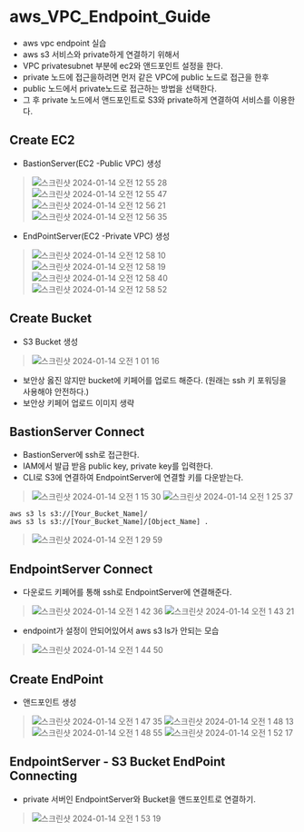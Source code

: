 # aws_VPC_Endpoint_Guide
- aws vpc endpoint 실습
- aws s3 서비스와 private하게 연결하기 위해서
- VPC privatesubnet 부분에 ec2와 앤드포인트 설정을 한다.
- private 노드에 접근을하려면 먼저 같은 VPC에 public 노드로 접근을 한후
- public 노드에서 private노드로 접근하는 방법을 선택한다.
- 그 후 private 노드에서 앤드포인트로 S3와 private하게 연결하여 서비스를 이용한다.
## Create EC2
- BastionServer(EC2 -Public VPC) 생성
> ![스크린샷 2024-01-14 오전 12 55 28](https://github.com/hanmin0512/aws_VPC_Endpoint_Guide/assets/37041208/6d06e2ba-87b2-47e2-a5c6-68d45f0f11ea)
> ![스크린샷 2024-01-14 오전 12 55 47](https://github.com/hanmin0512/aws_VPC_Endpoint_Guide/assets/37041208/d39461f7-0959-4dbc-8adc-cb85fed0a935)
> ![스크린샷 2024-01-14 오전 12 56 21](https://github.com/hanmin0512/aws_VPC_Endpoint_Guide/assets/37041208/869d4122-2fb7-4bdd-8154-be435ae9cb45)
> ![스크린샷 2024-01-14 오전 12 56 35](https://github.com/hanmin0512/aws_VPC_Endpoint_Guide/assets/37041208/d0396ca7-2112-4566-8ce5-0498581db881)

- EndPointServer(EC2 -Private VPC) 생성
> ![스크린샷 2024-01-14 오전 12 58 10](https://github.com/hanmin0512/aws_VPC_Endpoint_Guide/assets/37041208/bfc24cfc-f6b7-4f6c-9734-ff167794ae8a)
> ![스크린샷 2024-01-14 오전 12 58 19](https://github.com/hanmin0512/aws_VPC_Endpoint_Guide/assets/37041208/77c72e18-3c49-4773-bc47-3756e3d9c222)
> ![스크린샷 2024-01-14 오전 12 58 40](https://github.com/hanmin0512/aws_VPC_Endpoint_Guide/assets/37041208/6a5a9bfd-40e1-4ecf-b171-8f63c20e208f)
> ![스크린샷 2024-01-14 오전 12 58 52](https://github.com/hanmin0512/aws_VPC_Endpoint_Guide/assets/37041208/c29af013-680c-4c88-a04c-4de2e8820786)

## Create Bucket
- S3 Bucket 생성
> ![스크린샷 2024-01-14 오전 1 01 16](https://github.com/hanmin0512/aws_VPC_Endpoint_Guide/assets/37041208/5bedff6a-a3dc-40e2-9761-b0bd1c11e37b)

- 보안상 옳진 않지만 bucket에 키페어를 업로드 해준다. (원래는 ssh 키 포워딩을 사용해야 안전하다.)
- 보안상 키페어 업로드 이미지 생략

## BastionServer Connect
- BastionServer에 ssh로 접근한다.
- IAM에서 발급 받음 public key, private key를 입력한다.
- CLI로 S3에 연결하여 EndpointServer에 연결할 키를 다운받는다.

> ![스크린샷 2024-01-14 오전 1 15 30](https://github.com/hanmin0512/aws_VPC_Endpoint_Guide/assets/37041208/2d03b00f-7316-497b-a852-2148c395b60c)
> ![스크린샷 2024-01-14 오전 1 25 37](https://github.com/hanmin0512/aws_VPC_Endpoint_Guide/assets/37041208/045dca41-3f34-4720-826a-13e705690cb6)

```
aws s3 ls s3://[Your_Bucket_Name]/
aws s3 ls s3://[Your_Bucket_Name]/[Object_Name] .
```
> ![스크린샷 2024-01-14 오전 1 29 59](https://github.com/hanmin0512/aws_VPC_Endpoint_Guide/assets/37041208/e2a3081b-42e7-494d-a0c9-07eed2ac51c2)

## EndpointServer Connect
- 다운로드 키페어를 통해 ssh로 EndpointServer에 연결해준다.
> ![스크린샷 2024-01-14 오전 1 42 36](https://github.com/hanmin0512/aws_VPC_Endpoint_Guide/assets/37041208/a7afb473-8e8d-4ccb-8329-f39672625c35)
> ![스크린샷 2024-01-14 오전 1 43 21](https://github.com/hanmin0512/aws_VPC_Endpoint_Guide/assets/37041208/84f2c80f-bb57-4eb9-baed-4f59ca9ac4fc)
- endpoint가 설정이 안되어있어서 aws s3 ls가 안되는 모습 
> ![스크린샷 2024-01-14 오전 1 44 50](https://github.com/hanmin0512/aws_VPC_Endpoint_Guide/assets/37041208/be553054-7ba6-4541-a2c9-3fa2e3caf96a) 

## Create EndPoint
- 앤드포인트 생성
> ![스크린샷 2024-01-14 오전 1 47 35](https://github.com/hanmin0512/aws_VPC_Endpoint_Guide/assets/37041208/f0b2f331-629e-44fc-895a-18e23ec93638)
> ![스크린샷 2024-01-14 오전 1 48 13](https://github.com/hanmin0512/aws_VPC_Endpoint_Guide/assets/37041208/000ba1a1-1dc4-4c3d-b57e-416d3e22b583)
> ![스크린샷 2024-01-14 오전 1 48 55](https://github.com/hanmin0512/aws_VPC_Endpoint_Guide/assets/37041208/90ca1c21-2ef8-4155-ad93-6521c6daf38a)
> ![스크린샷 2024-01-14 오전 1 52 17](https://github.com/hanmin0512/aws_VPC_Endpoint_Guide/assets/37041208/72a7f86a-fec1-4148-a522-8104ca99ce55)

## EndpointServer - S3 Bucket EndPoint Connecting
- private 서버인 EndpointServer와 Bucket을 앤드포인트로 연결하기.
> ![스크린샷 2024-01-14 오전 1 53 19](https://github.com/hanmin0512/aws_VPC_Endpoint_Guide/assets/37041208/56849b54-f74a-4bf9-b58a-76ed5e00575b)





